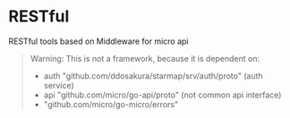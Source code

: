 # RESTful

RESTful tools based on Middleware for micro api

> Warning:
> This is not a framework, because it is dependent on:
> + auth "github.com/ddosakura/starmap/srv/auth/proto" (auth service)
> + api "github.com/micro/go-api/proto" (not common api interface)
> + "github.com/micro/go-micro/errors"
